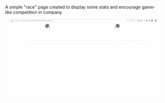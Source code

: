 A simple "race" page created to display some stats and encourage game-like competition in company.

![](description.gif)
